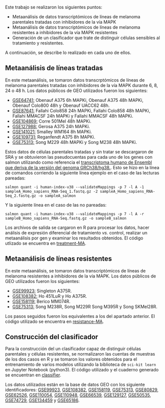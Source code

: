 Este trabajo se realizaron los siguientes puntos:
* Metaanálisis de datos transcriptómicos de líneas de melanoma parentales tratadas con inhibidores de la vía MAPK
* Metaanálisis de datos transcriptómicos de líneas de melanoma resistentes a inhibidores de la vía MAPK resistentes 
* Generación de un clasificador que trate de distinguir células sensibles al tratamiento y resistentes.

A continuación, se describe lo realizado en cada uno de ellos.

## Metaanálisis de líneas tratadas

En este metaanálisis, se tomaron datos transcrptómicos de líneas de melanoma parentales tratadas con inhibidores de la vía MAPK durante 6, 8, 24 o 48 h. Los datos públicos de GEO utilizados fueron los siguientes:

- [GSE64741:](https://www.ncbi.nlm.nih.gov/geo/query/acc.cgi?acc=GSE64741) Obenauf A375 6h MAPKi, Obenauf A375 48h MAPKi, Obenauf Colo800 48h y Obenauf UACC62 48h.
- [GSE87641:](https://www.ncbi.nlm.nih.gov/geo/query/acc.cgi?acc=GSE87641) Fallahi Colo858 24h MAPKi, Fallahi Colo858 48h MAPKi, Fallahi MMACSF 24h MAPKi y Fallahi MMACSF 48h MAPKi.
- [GSE104869:](https://www.ncbi.nlm.nih.gov/geo/query/acc.cgi?acc=GSE104869) Corre 501Mel 48h MAPKi.
- [GSE127988:](https://www.ncbi.nlm.nih.gov/geo/query/acc.cgi?acc=GSE127988) Gerosa A375 24h MAPKi.
- [GSE141021:](https://www.ncbi.nlm.nih.gov/geo/query/acc.cgi?acc=GSE141021) Smalley WM164 8h MAPKi.
- [GSE109731:](https://www.ncbi.nlm.nih.gov/geo/query/acc.cgi?acc=GSE109731) Reganfendt A375 8h MAPKi.
- [GSE75313:](https://www.ncbi.nlm.nih.gov/geo/query/acc.cgi?acc=GSE75313) Song M229 48h MAPKi y Song M238 48h MAPKi.

Estos datos de células parentales tratadas y sin tratar se descargaron de SRA y se obtuvieron las pseudocuentas para cada uno de los genes con salmon utilizando como referencia el [transcriptoma humano de Ensembl que deriva de la versión del genoma GRCh38/hg38.](https://www.ensembl.org/Homo_sapiens/Info/Index). Esto se hizo en la línea de comandos corriendo la siguiente línea ejemplo en el caso de las lecturas pareadas:

```
salmon quant -i human-index-v38 --validateMappings -p 7 -l A -1 sampleA_Homo_sapiens_RNA-Seq_1.fastq.gz -2 sampleA_Homo_sapiens_RNA-Seq_2.fastq.gz -o sampleA_salmon 
```
Y la siguiente línea en el caso de las no pareadas:
```
salmon quant -i human-index-v38 --validateMappings -p 7 -l A -r sampleB_Homo_sapiens_RNA-Seq.fastq.gz -o sampleB_salmon 
```
Los archivos de salida se cargaron en R para procesar los datos, hacer análisis de expresión diferencial de tratamiento *vs.* control, realizar un metaanálisis por gen y examinar los resultados obtenidos. El código utlizado se encuentra en [treatment-MA](https://github.com/yberda/tfm/tree/main/treatment-MA).

## Metaanálisis de líneas resistentes

En este metaanálisis, se tomaron datos transcriptómicos de líneas de melanoma resistentes a inhibidores de la vía MAPK. Los datos públicos de GEO utilizados fueron los siguientes:

- [GSE99923:](https://www.ncbi.nlm.nih.gov/geo/query/acc.cgi?acc=GSE99923) Singleton A375R.
- [GSE108382:](https://www.ncbi.nlm.nih.gov/geo/query/acc.cgi?acc=GSE108382) Ho 451LuR y Ho A375R.
- [GSE158119:](https://www.ncbi.nlm.nih.gov/geo/query/acc.cgi?acc=GSE158119) Berico MM074R.
- [GSE75313:](https://www.ncbi.nlm.nih.gov/geo/query/acc.cgi?acc=GSE75313) Song M238R, Song M229R Song M395R y Song SKMel28R.

Los pasos seguidos fueron los equivalentes a los del apartado anterior. El código utilizado se encuentra en [resistance-MA](https://github.com/yberda/tfm/tree/main/resistance-MA).

## Construcción del clasificador

Para la construcción del un clasificador capaz de distinguir células parentales y células resistentes, se normalizaron las cuentas de muestras de los dos casos en R y se tomaron los valores obtenidos para el entrenamiento de varios modelos utilizando la biblioteca de `sci-kit learn` en Jupyter Notebook (python3). El código utilizado y el cuaderno generado se encuentran en [classifier](https://github.com/yberda/tfm/tree/main/classifier).

Los datos utilizados están en la base de datos GEO con los siguiente identificadores: [GSE99923](https://www.ncbi.nlm.nih.gov/geo/query/acc.cgi?acc=GSE99923), [GSE108382](https://www.ncbi.nlm.nih.gov/geo/query/acc.cgi?acc=GSE108382), [GSE158119](https://www.ncbi.nlm.nih.gov/geo/query/acc.cgi?acc=GSE158119), [GSE75313](https://www.ncbi.nlm.nih.gov/geo/query/acc.cgi?acc=GSE75313), [GSE80829](https://www.ncbi.nlm.nih.gov/geo/query/acc.cgi?acc=GSE80829), [GSE62526](https://www.ncbi.nlm.nih.gov/geo/query/acc.cgi?acc=GSE62526), [GSE110054](https://www.ncbi.nlm.nih.gov/geo/query/acc.cgi?acc=GSE110054), [GSE110948](https://www.ncbi.nlm.nih.gov/geo/query/acc.cgi?acc=GSE110948), [GSE66539](https://www.ncbi.nlm.nih.gov/geo/query/acc.cgi?acc=GSE66539), [GSE129127](https://www.ncbi.nlm.nih.gov/geo/query/acc.cgi?acc=GSE129127), [GSE50535](https://www.ncbi.nlm.nih.gov/geo/query/acc.cgi?acc=GSE50535), [GSE74729](https://www.ncbi.nlm.nih.gov/geo/query/acc.cgi?acc=GSE74729), [GSE134459](https://www.ncbi.nlm.nih.gov/geo/query/acc.cgi?acc=GSE134459) y [GSE65186](https://www.ncbi.nlm.nih.gov/geo/query/acc.cgi?acc=GSE65186).
